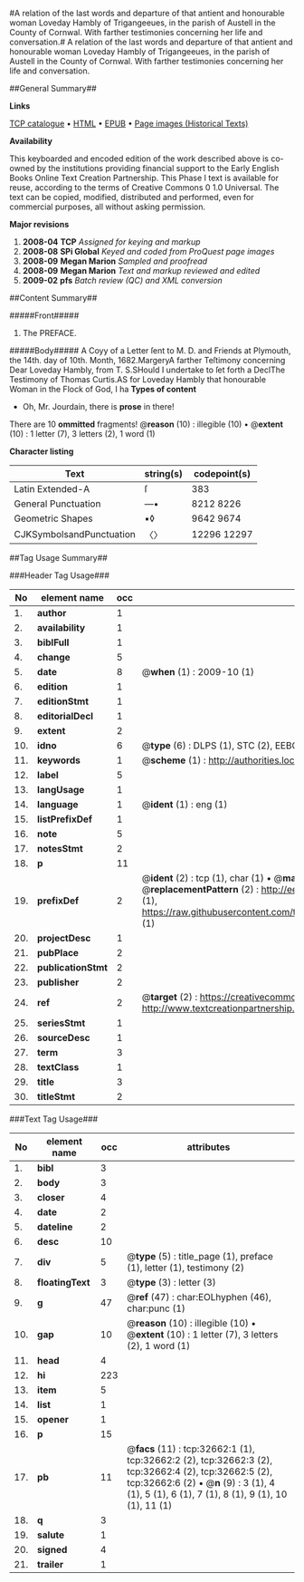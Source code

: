 #A relation of the last words and departure of that antient and honourable woman Loveday Hambly of Trigangeeues, in the parish of Austell in the County of Cornwal. With farther testimonies concerning her life and conversation.#
A relation of the last words and departure of that antient and honourable woman Loveday Hambly of Trigangeeues, in the parish of Austell in the County of Cornwal. With farther testimonies concerning her life and conversation.

##General Summary##

**Links**

[TCP catalogue](http://www.ota.ox.ac.uk/tcp/)  • 
[HTML](http://tei.it.ox.ac.uk/tcp/Texts-HTML/free/A45/A45365.html)  • 
[EPUB](http://tei.it.ox.ac.uk/tcp/Texts-EPUB/free/A45/A45365.epub) • 
[Page images (Historical Texts)](https://data.historicaltexts.jisc.ac.uk/view?pubId=eebo-99828235e&pageId=eebo-99828235e-32662-1)

**Availability**

This keyboarded and encoded edition of the
	       work described above is co-owned by the institutions
	       providing financial support to the Early English Books
	       Online Text Creation Partnership. This Phase I text is
	       available for reuse, according to the terms of Creative
	       Commons 0 1.0 Universal. The text can be copied,
	       modified, distributed and performed, even for
	       commercial purposes, all without asking permission.

**Major revisions**

1. __2008-04__ __TCP__ *Assigned for keying and markup*
1. __2008-08__ __SPi Global__ *Keyed and coded from ProQuest page images*
1. __2008-09__ __Megan Marion__ *Sampled and proofread*
1. __2008-09__ __Megan Marion__ *Text and markup reviewed and edited*
1. __2009-02__ __pfs__ *Batch review (QC) and XML conversion*

##Content Summary##

#####Front#####

1. The PREFACE.

#####Body#####
A Coyy of a Letter ſent to M. D. and Friends at Plymouth, the 14th. day of 10th. Month, 1682.MargeryA farther Teſtimony concerning Dear Loveday Hambly, from T. S.SHould I undertake to ſet forth a DeclThe Testimony of Thomas Curtis.AS for Loveday Hambly that honourable Woman in the Flock of God, I ha
**Types of content**

  * Oh, Mr. Jourdain, there is **prose** in there!

There are 10 **ommitted** fragments! 
 @__reason__ (10) : illegible (10)  •  @__extent__ (10) : 1 letter (7), 3 letters (2), 1 word (1)

**Character listing**


|Text|string(s)|codepoint(s)|
|---|---|---|
|Latin Extended-A|ſ|383|
|General Punctuation|—•|8212 8226|
|Geometric Shapes|▪◊|9642 9674|
|CJKSymbolsandPunctuation|〈〉|12296 12297|

##Tag Usage Summary##

###Header Tag Usage###

|No|element name|occ|attributes|
|---|---|---|---|
|1.|__author__|1||
|2.|__availability__|1||
|3.|__biblFull__|1||
|4.|__change__|5||
|5.|__date__|8| @__when__ (1) : 2009-10 (1)|
|6.|__edition__|1||
|7.|__editionStmt__|1||
|8.|__editorialDecl__|1||
|9.|__extent__|2||
|10.|__idno__|6| @__type__ (6) : DLPS (1), STC (2), EEBO-CITATION (1), PROQUEST (1), VID (1)|
|11.|__keywords__|1| @__scheme__ (1) : http://authorities.loc.gov/ (1)|
|12.|__label__|5||
|13.|__langUsage__|1||
|14.|__language__|1| @__ident__ (1) : eng (1)|
|15.|__listPrefixDef__|1||
|16.|__note__|5||
|17.|__notesStmt__|2||
|18.|__p__|11||
|19.|__prefixDef__|2| @__ident__ (2) : tcp (1), char (1)  •  @__matchPattern__ (2) : ([0-9\-]+):([0-9IVX]+) (1), (.+) (1)  •  @__replacementPattern__ (2) : http://eebo.chadwyck.com/downloadtiff?vid=$1&page=$2 (1), https://raw.githubusercontent.com/textcreationpartnership/Texts/master/tcpchars.xml#$1 (1)|
|20.|__projectDesc__|1||
|21.|__pubPlace__|2||
|22.|__publicationStmt__|2||
|23.|__publisher__|2||
|24.|__ref__|2| @__target__ (2) : https://creativecommons.org/publicdomain/zero/1.0/ (1), http://www.textcreationpartnership.org/docs/. (1)|
|25.|__seriesStmt__|1||
|26.|__sourceDesc__|1||
|27.|__term__|3||
|28.|__textClass__|1||
|29.|__title__|3||
|30.|__titleStmt__|2||


###Text Tag Usage###

|No|element name|occ|attributes|
|---|---|---|---|
|1.|__bibl__|3||
|2.|__body__|3||
|3.|__closer__|4||
|4.|__date__|2||
|5.|__dateline__|2||
|6.|__desc__|10||
|7.|__div__|5| @__type__ (5) : title_page (1), preface (1), letter (1), testimony (2)|
|8.|__floatingText__|3| @__type__ (3) : letter (3)|
|9.|__g__|47| @__ref__ (47) : char:EOLhyphen (46), char:punc (1)|
|10.|__gap__|10| @__reason__ (10) : illegible (10)  •  @__extent__ (10) : 1 letter (7), 3 letters (2), 1 word (1)|
|11.|__head__|4||
|12.|__hi__|223||
|13.|__item__|5||
|14.|__list__|1||
|15.|__opener__|1||
|16.|__p__|15||
|17.|__pb__|11| @__facs__ (11) : tcp:32662:1 (1), tcp:32662:2 (2), tcp:32662:3 (2), tcp:32662:4 (2), tcp:32662:5 (2), tcp:32662:6 (2)  •  @__n__ (9) : 3 (1), 4 (1), 5 (1), 6 (1), 7 (1), 8 (1), 9 (1), 10 (1), 11 (1)|
|18.|__q__|3||
|19.|__salute__|1||
|20.|__signed__|4||
|21.|__trailer__|1||
